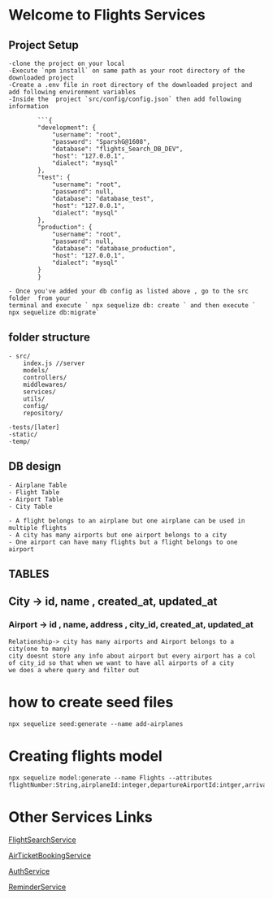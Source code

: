# Welcome to Flights Services

## Project Setup

    -clone the project on your local
    -Execute `npm install` on same path as your root directory of the downloaded project
    -Create a .env file in root directory of the downloaded project and add following environment variables
    -Inside the  project `src/config/config.json` then add following information

````
        ```{
        "development": {
            "username": "root",
            "password": "SparshG@1608",
            "database": "flights_Search_DB_DEV",
            "host": "127.0.0.1",
            "dialect": "mysql"
        },
        "test": {
            "username": "root",
            "password": null,
            "database": "database_test",
            "host": "127.0.0.1",
            "dialect": "mysql"
        },
        "production": {
            "username": "root",
            "password": null,
            "database": "database_production",
            "host": "127.0.0.1",
            "dialect": "mysql"
        }
        }
````

    - Once you've added your db config as listed above , go to the src folder  from your
    terminal and execute ` npx sequelize db: create ` and then execute ` npx sequelize db:migrate`

## folder structure

    - src/
        index.js //server
        models/
        controllers/
        middlewares/
        services/
        utils/
        config/
        repository/

    -tests/[later]
    -static/
    -temp/

## DB design

    - Airplane Table
    - Flight Table
    - Airport Table
    - City Table

    - A flight belongs to an airplane but one airplane can be used in multiple flights
    - A city has many airports but one airport belongs to a city
    - One airport can have many flights but a flight belongs to one airport

## TABLES

## City -> id, name , created_at, updated_at

### Airport -> id , name, address , city_id, created_at, updated_at

    Relationship-> city has many airports and Airport belongs to a city(one to many)
    city doesnt store any info about airport but every airport has a col of city_id so that when we want to have all airports of a city
    we does a where query and filter out

# how to create seed files

    npx sequelize seed:generate --name add-airplanes

# Creating flights model

    npx sequelize model:generate --name Flights --attributes flightNumber:String,airplaneId:integer,departureAirportId:intger,arrivalAirportId:integer,arrivalTime:DateTime,departureTime:DateTime,price:integer,boardingGate:String,duration:integer,totalSeats:integer

# Other Services Links

[FlightSearchService](https://github.com/SPARSH1608/flightandSearchService)

[AirTicketBookingService](https://github.com/SPARSH1608/AirTicketBookingService)

[AuthService](https://github.com/SPARSH1608/Auth_service)

[ReminderService](https://github.com/SPARSH1608/ReminderService)
